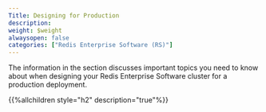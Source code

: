 ```yaml
---
Title: Designing for Production
description: 
weight: $weight
alwaysopen: false
categories: ["Redis Enterprise Software (RS)"]
---
```

The information in the section discusses important topics you need to
know about when designing your Redis Enterprise Software cluster for a
production deployment.

{{%allchildren style="h2" description="true"%}}